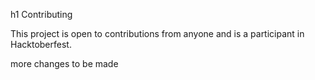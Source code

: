 h1 Contributing

This project is open to contributions from anyone and is a participant in Hacktoberfest.

more changes to be made
